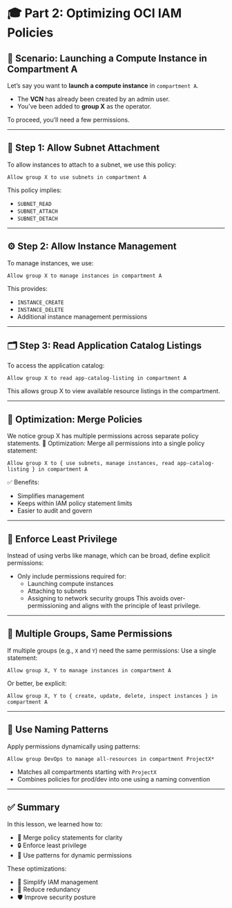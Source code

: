 # 🎓 Part 2: Optimizing OCI IAM Policies


## 🧩 Scenario: Launching a Compute Instance in Compartment A

Let’s say you want to **launch a compute instance** in `compartment A`.

- The **VCN** has already been created by an admin user.
- You’ve been added to **group X** as the operator.

To proceed, you’ll need a few permissions.

---

## 🔐 Step 1: Allow Subnet Attachment

To allow instances to attach to a subnet, we use this policy:

```text
Allow group X to use subnets in compartment A
```

This policy implies:
- `SUBNET_READ`
- `SUBNET_ATTACH`
- `SUBNET_DETACH`

---

## ⚙️ Step 2: Allow Instance Management

To manage instances, we use:

```text
Allow group X to manage instances in compartment A
```

This provides:
- `INSTANCE_CREATE`
- `INSTANCE_DELETE`
- Additional instance management permissions

---

## 🗂 Step 3: Read Application Catalog Listings

To access the application catalog:

```text
Allow group X to read app-catalog-listing in compartment A
```

This allows group X to view available resource listings in the compartment.

---

## 🔄 Optimization: Merge Policies
We notice group X has multiple permissions across separate policy statements.
🔧 Optimization: Merge all permissions into a single policy statement:

```text
Allow group X to { use subnets, manage instances, read app-catalog-listing } in compartment A
```

✅ Benefits:
- Simplifies management
- Keeps within IAM policy statement limits
- Easier to audit and govern

---

## 🔐 Enforce Least Privilege
Instead of using verbs like manage, which can be broad, define explicit permissions:
  - Only include permissions required for:
    - Launching compute instances
    - Attaching to subnets
    - Assigning to network security groups
This avoids over-permissioning and aligns with the principle of least privilege.

---

## 👥 Multiple Groups, Same Permissions
If multiple groups (e.g., `X` and `Y`) need the same permissions:
Use a single statement:

```text
Allow group X, Y to manage instances in compartment A
```

Or better, be explicit:

```text
Allow group X, Y to { create, update, delete, inspect instances } in compartment A
```

---

## 🧠 Use Naming Patterns
Apply permissions dynamically using patterns:

```text
Allow group DevOps to manage all-resources in compartment ProjectX*
```
- Matches all compartments starting with `ProjectX`
- Combines policies for prod/dev into one using a naming convention

---

## ✅ Summary
In this lesson, we learned how to:
 - 🔗 Merge policy statements for clarity
 - 🔒 Enforce least privilege
 - 🧠 Use patterns for dynamic permissions

These optimizations:
- 🔄 Simplify IAM management
- 🧼 Reduce redundancy
- 🛡 Improve security posture

